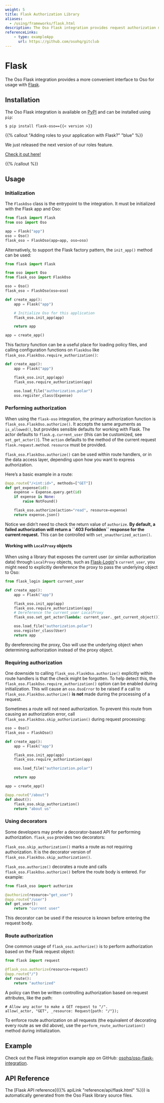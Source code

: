 ```yaml
---
weight: 5
title: Flask Authorization Library
aliases:
  - /using/frameworks/flask.html
description: The Oso Flask integration provides request authorization middleware for usage with Flask.
referenceLinks:
    - type: exampleApp
      url: https://github.com/osohq/gitclub
---
```


# Flask

The Oso Flask integration provides a more convenient interface to Oso for
usage with [Flask](https://flask.palletsprojects.com/).

## Installation

The Oso Flask integration is available on [PyPI](https://pypi.org/project/flask-oso/) and can be installed using
`pip`:

```console
$ pip install flask-oso=={{< version >}}
```

{{% callout "Adding roles to your application with Flask?" "blue" %}}

We just released the next version of our roles feature.

[Check it out here!](/guides/roles)

{{% /callout %}}

## Usage

### Initialization

The `FlaskOso` class is the entrypoint to the integration.
It must be initialized with the Flask app and Oso:

```python
from flask import Flask
from oso import Oso

app = Flask("app")
oso = Oso()
flask_oso = FlaskOso(app=app, oso=oso)
```

Alternatively, to support the Flask factory pattern, the
`init_app()` method can be used:

```python
from flask import Flask

from oso import Oso
from flask_oso import FlaskOso

oso = Oso()
flask_oso = FlaskOso(oso=oso)

def create_app():
    app = Flask("app")

    # Initialize Oso for this application
    flask_oso.init_app(app)

    return app

app = create_app()
```

This factory function can be a useful place for loading policy files, and
calling configuration functions on `FlaskOso` like
`flask_oso.FlaskOso.require_authorization()`:

```python
def create_app():
    app = Flask("app")

    flask_oso.init_app(app)
    flask_oso.require_authorization(app)

    oso.load_file("authorization.polar")
    oso.register_class(Expense)
```

### Performing authorization

When using the `flask-oso` integration, the primary authorization function is
`flask_oso.FlaskOso.authorize()`. It accepts the same arguments as
`is_allowed()`, but provides sensible defaults for working with
Flask. The actor defaults to `flask.g.current_user` (this can be
customized, see `set_get_actor()`). The `action`
defaults to the method of the current request `flask.request.method`.
`resource` must be provided.

`flask_oso.FlaskOso.authorize()` can be used within route handlers, or in
the data access layer, depending upon how you want to express authorization.

Here’s a basic example in a route:

```python
@app.route("/<int:id>", methods=["GET"])
def get_expense(id):
    expense = Expense.query.get(id)
    if expense is None:
        raise NotFound()

    flask_oso.authorize(action="read", resource=expense)
    return expense.json()
```

Notice we didn’t need to check the return value of `authorize`. **By default,
a failed authorization will return a \`\`403 Forbidden\`\` response for the current
request.** This can be controlled with
`set_unauthorized_action()`.

#### Working with `LocalProxy` objects

When using a library that exposes the current user (or similar
authorization data) through `LocalProxy` objects, such as [Flask-Login][]'s
`current_user`, you might need to explicitly dereference the proxy
to pass the underlying object to Oso:

[Flask-Login]: https://flask-login.readthedocs.io/en/0.4.1/#flask_login.current_user

```python
from flask_login import current_user

def create_app():
    app = Flask("app")

    flask_oso.init_app(app)
    flask_oso.require_authorization(app)
    # Dereference the current_user LocalProxy
    flask_oso.set_get_actor(lambda: current_user._get_current_object())

    oso.load_file("authorization.polar")
    oso.register_class(User)
    return app
```

By dereferencing the proxy, Oso will use the underlying object when determining
authorization instead of the proxy object.

### Requiring authorization

One downside to calling `flask_oso.FlaskOso.authorize()`
explicitly within route handlers is that the check might be forgotten. To help detect this, the
`flask_oso.FlaskOso.require_authorization()` option can be enabled during
initialization. This will cause an `oso.OsoError` to be raised if
a call to `flask_oso.FlaskOso.authorize()` **is not** made during the
processing of a request.

Sometimes a route will not need authorization. To prevent this route from
causing an authorization error, call
`flask_oso.FlaskOso.skip_authorization()` during request processing:

```python
oso = Oso()
flask_oso = FlaskOso()

def create_app():
    app = Flask("app")

    flask_oso.init_app(app)
    flask_oso.require_authorization(app)

    oso.load_file("authorization.polar")

    return app

app = create_app()

@app.route("/about")
def about():
    flask_oso.skip_authorization()
    return "about us"
```

### Using decorators

Some developers may prefer a decorator-based API for performing authorization.
`flask_oso` provides two decorators:

`flask_oso.skip_authorization()` marks a route as not requiring
authorization. It is the decorator version of
`flask_oso.FlaskOso.skip_authorization()`.

`flask_oso.authorize()` decorates a route and calls
`flask_oso.FlaskOso.authorize()` before the route body is entered. For
example:

```python
from flask_oso import authorize

@authorize(resource="get_user")
@app.route("/user")
def get_user():
    return "current user"
```

This decorator can be used if the resource is known before entering the request
body.

### Route authorization

One common usage of `flask_oso.authorize()` is to perform authorization
based on the Flask request object:

```python
from flask import request

@flask_oso.authorize(resource=request)
@app.route("/")
def route():
    return "authorized"
```

A policy can then be written controlling authorization based on request
attributes, like the path:

```polar
# Allow any actor to make a GET request to "/".
allow(_actor, "GET", _resource: Request{path: "/"});
```

To enforce route authorization on all requests (the equivalent of decorating
every route as we did above), use the
`perform_route_authorization()` method during
initialization.

## Example

Check out the Flask integration example app on GitHub:
[osohq/oso-flask-integration](https://github.com/osohq/oso-flask-integration).

## API Reference

The [Flask API reference]({{% apiLink "reference/api/flask.html" %}})
is automatically generated from the Oso Flask library source files.
